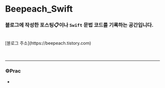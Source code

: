 # Beepeach_Swift
### 블로그에 작성한 포스팅📋이나 `Swift` 문법 코드를 기록하는 공간입니다.
<br/>
[블로그 주소](https://beepeach.tistory.com)
<br/><br/><br/>

***
### ⚙️Prac
+ []()
